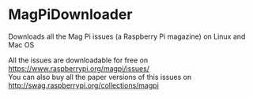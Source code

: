 # MagPiDownloader
Downloads all the Mag Pi issues (a Raspberry Pi magazine) on Linux and Mac OS

All the issues are downloadable for free on https://www.raspberrypi.org/magpi/issues/   
You can also buy all the paper versions of this issues on http://swag.raspberrypi.org/collections/magpi


